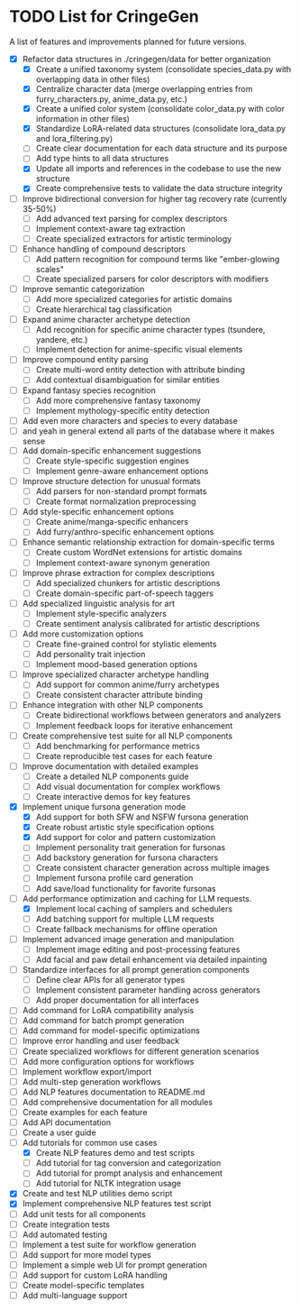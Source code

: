 # TODO List for CringeGen

A list of features and improvements planned for future versions.

- [x] Refactor data structures in ./cringegen/data for better organization
  - [x] Create a unified taxonomy system (consolidate species_data.py with overlapping data in other files)
  - [x] Centralize character data (merge overlapping entries from furry_characters.py, anime_data.py, etc.)
  - [x] Create a unified color system (consolidate color_data.py with color information in other files)
  - [x] Standardize LoRA-related data structures (consolidate lora_data.py and lora_filtering.py)
  - [ ] Create clear documentation for each data structure and its purpose
  - [ ] Add type hints to all data structures
  - [x] Update all imports and references in the codebase to use the new structure
  - [x] Create comprehensive tests to validate the data structure integrity

- [ ] Improve bidirectional conversion for higher tag recovery rate (currently 35-50%)
  - [ ] Add advanced text parsing for complex descriptors
  - [ ] Implement context-aware tag extraction
  - [ ] Create specialized extractors for artistic terminology
- [ ] Enhance handling of compound descriptors
  - [ ] Add pattern recognition for compound terms like "ember-glowing scales"
  - [ ] Create specialized parsers for color descriptors with modifiers
- [ ] Improve semantic categorization
  - [ ] Add more specialized categories for artistic domains
  - [ ] Create hierarchical tag classification
- [ ] Expand anime character archetype detection
  - [ ] Add recognition for specific anime character types (tsundere, yandere, etc.)
  - [ ] Implement detection for anime-specific visual elements
- [ ] Improve compound entity parsing
  - [ ] Create multi-word entity detection with attribute binding
  - [ ] Add contextual disambiguation for similar entities
- [ ] Expand fantasy species recognition
  - [ ] Add more comprehensive fantasy taxonomy
  - [ ] Implement mythology-specific entity detection
- [ ] Add even more characters and species to every database
- [ ] and yeah in general extend all parts of the database where it makes sense
- [ ] Add domain-specific enhancement suggestions
  - [ ] Create style-specific suggestion engines
  - [ ] Implement genre-aware enhancement options
- [ ] Improve structure detection for unusual formats
  - [ ] Add parsers for non-standard prompt formats
  - [ ] Create format normalization preprocessing
- [ ] Add style-specific enhancement options
  - [ ] Create anime/manga-specific enhancers
  - [ ] Add furry/anthro-specific enhancement options
- [ ] Enhance semantic relationship extraction for domain-specific terms
  - [ ] Create custom WordNet extensions for artistic domains
  - [ ] Implement context-aware synonym generation
- [ ] Improve phrase extraction for complex descriptions
  - [ ] Add specialized chunkers for artistic descriptions
  - [ ] Create domain-specific part-of-speech taggers
- [ ] Add specialized linguistic analysis for art
  - [ ] Implement style-specific analyzers
  - [ ] Create sentiment analysis calibrated for artistic descriptions
- [ ] Add more customization options
  - [ ] Create fine-grained control for stylistic elements
  - [ ] Add personality trait injection
  - [ ] Implement mood-based generation options
- [ ] Improve specialized character archetype handling
  - [ ] Add support for common anime/furry archetypes
  - [ ] Create consistent character attribute binding
- [ ] Enhance integration with other NLP components
  - [ ] Create bidirectional workflows between generators and analyzers
  - [ ] Implement feedback loops for iterative enhancement
- [ ] Create comprehensive test suite for all NLP components
  - [ ] Add benchmarking for performance metrics
  - [ ] Create reproducible test cases for each feature
- [ ] Improve documentation with detailed examples
  - [ ] Create a detailed NLP components guide
  - [ ] Add visual documentation for complex workflows
  - [ ] Create interactive demos for key features
- [x] Implement unique fursona generation mode
  - [x] Add support for both SFW and NSFW fursona generation
  - [x] Create robust artistic style specification options
  - [x] Add support for color and pattern customization
  - [ ] Implement personality trait generation for fursonas
  - [ ] Add backstory generation for fursona characters
  - [ ] Create consistent character generation across multiple images
  - [ ] Implement fursona profile card generation
  - [ ] Add save/load functionality for favorite fursonas
- [ ] Add performance optimization and caching for LLM requests.
  - [x] Implement local caching of samplers and schedulers
  - [ ] Add batching support for multiple LLM requests
  - [ ] Create fallback mechanisms for offline operation
- [ ] Implement advanced image generation and manipulation
  - [ ] Implement image editing and post-processing features
  - [ ] Add facial and paw detail enhancement via detailed inpainting
- [ ] Standardize interfaces for all prompt generation components
  - [ ] Define clear APIs for all generator types
  - [ ] Implement consistent parameter handling across generators
  - [ ] Add proper documentation for all interfaces
- [ ] Add command for LoRA compatibility analysis
- [ ] Add command for batch prompt generation
- [ ] Add command for model-specific optimizations
- [ ] Improve error handling and user feedback
- [ ] Create specialized workflows for different generation scenarios
- [ ] Add more configuration options for workflows
- [ ] Implement workflow export/import
- [ ] Add multi-step generation workflows
- [ ] Add NLP features documentation to README.md
- [ ] Add comprehensive documentation for all modules
- [ ] Create examples for each feature
- [ ] Add API documentation
- [ ] Create a user guide
- [ ] Add tutorials for common use cases
  - [x] Create NLP features demo and test scripts
  - [ ] Add tutorial for tag conversion and categorization
  - [ ] Add tutorial for prompt analysis and enhancement
  - [ ] Add tutorial for NLTK integration usage
- [x] Create and test NLP utilities demo script
- [x] Implement comprehensive NLP features test script
- [ ] Add unit tests for all components
- [ ] Create integration tests
- [ ] Add automated testing
- [ ] Implement a test suite for workflow generation
- [ ] Add support for more model types
- [ ] Implement a simple web UI for prompt generation
- [ ] Add support for custom LoRA handling
- [ ] Create model-specific templates
- [ ] Add multi-language support
